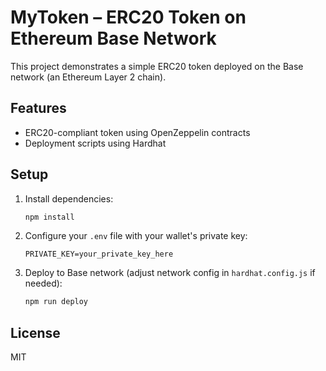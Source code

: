 # MyToken – ERC20 Token on Ethereum Base Network

This project demonstrates a simple ERC20 token deployed on the Base network (an Ethereum Layer 2 chain).

## Features

- ERC20-compliant token using OpenZeppelin contracts
- Deployment scripts using Hardhat

## Setup

1. Install dependencies:
   ```bash
   npm install
   ```

2. Configure your `.env` file with your wallet's private key:
   ```
   PRIVATE_KEY=your_private_key_here
   ```

3. Deploy to Base network (adjust network config in `hardhat.config.js` if needed):
   ```bash
   npm run deploy
   ```

## License

MIT
